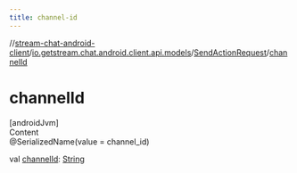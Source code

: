 ```yaml
---
title: channel-id
---
```

//[stream-chat-android-client](../../../index.md)/[io.getstream.chat.android.client.api.models](../index.md)/[SendActionRequest](index.md)/[channelId](channelId.md)



# channelId  
[androidJvm]  
Content  
@SerializedName(value = channel_id)  
  
val [channelId](channelId.md): [String](https://kotlinlang.org/api/latest/jvm/stdlib/kotlin/-string/index.html)  



